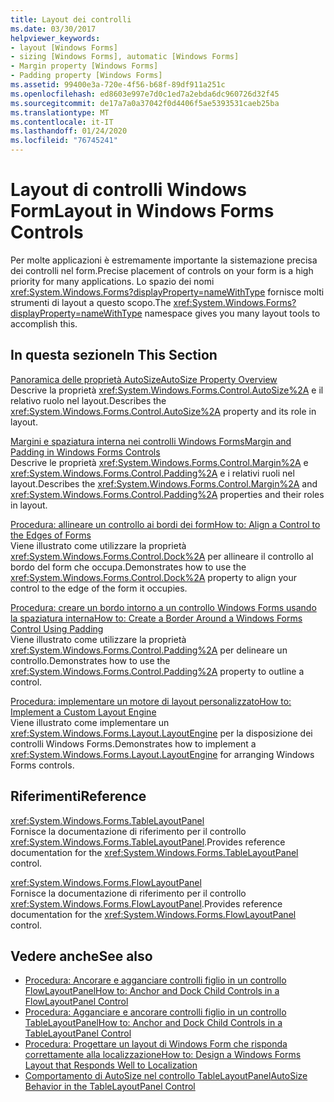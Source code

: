 ```yaml
---
title: Layout dei controlli
ms.date: 03/30/2017
helpviewer_keywords:
- layout [Windows Forms]
- sizing [Windows Forms], automatic [Windows Forms]
- Margin property [Windows Forms]
- Padding property [Windows Forms]
ms.assetid: 99400e3a-720e-4f56-b68f-89df911a251c
ms.openlocfilehash: ed8603e997e7d0c1ed7a2ebda6dc960726d32f45
ms.sourcegitcommit: de17a7a0a37042f0d4406f5ae5393531caeb25ba
ms.translationtype: MT
ms.contentlocale: it-IT
ms.lasthandoff: 01/24/2020
ms.locfileid: "76745241"
---
```

# <a name="layout-in-windows-forms-controls"></a><span data-ttu-id="d78f2-102">Layout di controlli Windows Form</span><span class="sxs-lookup"><span data-stu-id="d78f2-102">Layout in Windows Forms Controls</span></span>

<span data-ttu-id="d78f2-103">Per molte applicazioni è estremamente importante la sistemazione precisa dei controlli nel form.</span><span class="sxs-lookup"><span data-stu-id="d78f2-103">Precise placement of controls on your form is a high priority for many applications.</span></span> <span data-ttu-id="d78f2-104">Lo spazio dei nomi <xref:System.Windows.Forms?displayProperty=nameWithType> fornisce molti strumenti di layout a questo scopo.</span><span class="sxs-lookup"><span data-stu-id="d78f2-104">The <xref:System.Windows.Forms?displayProperty=nameWithType> namespace gives you many layout tools to accomplish this.</span></span>

## <a name="in-this-section"></a><span data-ttu-id="d78f2-105">In questa sezione</span><span class="sxs-lookup"><span data-stu-id="d78f2-105">In This Section</span></span>

<span data-ttu-id="d78f2-106">[Panoramica delle proprietà AutoSize](autosize-property-overview.md)</span><span class="sxs-lookup"><span data-stu-id="d78f2-106">[AutoSize Property Overview](autosize-property-overview.md)</span></span>\
<span data-ttu-id="d78f2-107">Descrive la proprietà <xref:System.Windows.Forms.Control.AutoSize%2A> e il relativo ruolo nel layout.</span><span class="sxs-lookup"><span data-stu-id="d78f2-107">Describes the <xref:System.Windows.Forms.Control.AutoSize%2A> property and its role in layout.</span></span>

<span data-ttu-id="d78f2-108">[Margini e spaziatura interna nei controlli Windows Forms](margin-and-padding-in-windows-forms-controls.md)</span><span class="sxs-lookup"><span data-stu-id="d78f2-108">[Margin and Padding in Windows Forms Controls](margin-and-padding-in-windows-forms-controls.md)</span></span>\
<span data-ttu-id="d78f2-109">Descrive le proprietà <xref:System.Windows.Forms.Control.Margin%2A> e <xref:System.Windows.Forms.Control.Padding%2A> e i relativi ruoli nel layout.</span><span class="sxs-lookup"><span data-stu-id="d78f2-109">Describes the <xref:System.Windows.Forms.Control.Margin%2A> and <xref:System.Windows.Forms.Control.Padding%2A> properties and their roles in layout.</span></span>

<span data-ttu-id="d78f2-110">[Procedura: allineare un controllo ai bordi dei form](how-to-align-a-control-to-the-edges-of-forms.md)</span><span class="sxs-lookup"><span data-stu-id="d78f2-110">[How to: Align a Control to the Edges of Forms](how-to-align-a-control-to-the-edges-of-forms.md)</span></span>\
<span data-ttu-id="d78f2-111">Viene illustrato come utilizzare la proprietà <xref:System.Windows.Forms.Control.Dock%2A> per allineare il controllo al bordo del form che occupa.</span><span class="sxs-lookup"><span data-stu-id="d78f2-111">Demonstrates how to use the <xref:System.Windows.Forms.Control.Dock%2A> property to align your control to the edge of the form it occupies.</span></span>

<span data-ttu-id="d78f2-112">[Procedura: creare un bordo intorno a un controllo Windows Forms usando la spaziatura interna](how-to-create-a-border-around-a-windows-forms-control-using-padding.md)</span><span class="sxs-lookup"><span data-stu-id="d78f2-112">[How to: Create a Border Around a Windows Forms Control Using Padding](how-to-create-a-border-around-a-windows-forms-control-using-padding.md)</span></span>\
<span data-ttu-id="d78f2-113">Viene illustrato come utilizzare la proprietà <xref:System.Windows.Forms.Control.Padding%2A> per delineare un controllo.</span><span class="sxs-lookup"><span data-stu-id="d78f2-113">Demonstrates how to use the <xref:System.Windows.Forms.Control.Padding%2A> property to outline a control.</span></span>

<span data-ttu-id="d78f2-114">[Procedura: implementare un motore di layout personalizzato](how-to-implement-a-custom-layout-engine.md)</span><span class="sxs-lookup"><span data-stu-id="d78f2-114">[How to: Implement a Custom Layout Engine](how-to-implement-a-custom-layout-engine.md)</span></span>\
<span data-ttu-id="d78f2-115">Viene illustrato come implementare un <xref:System.Windows.Forms.Layout.LayoutEngine> per la disposizione dei controlli Windows Forms.</span><span class="sxs-lookup"><span data-stu-id="d78f2-115">Demonstrates how to implement a <xref:System.Windows.Forms.Layout.LayoutEngine> for arranging Windows Forms controls.</span></span>

## <a name="reference"></a><span data-ttu-id="d78f2-116">Riferimenti</span><span class="sxs-lookup"><span data-stu-id="d78f2-116">Reference</span></span>

<xref:System.Windows.Forms.TableLayoutPanel>\
<span data-ttu-id="d78f2-117">Fornisce la documentazione di riferimento per il controllo <xref:System.Windows.Forms.TableLayoutPanel>.</span><span class="sxs-lookup"><span data-stu-id="d78f2-117">Provides reference documentation for the <xref:System.Windows.Forms.TableLayoutPanel> control.</span></span>

<xref:System.Windows.Forms.FlowLayoutPanel>\
<span data-ttu-id="d78f2-118">Fornisce la documentazione di riferimento per il controllo <xref:System.Windows.Forms.FlowLayoutPanel>.</span><span class="sxs-lookup"><span data-stu-id="d78f2-118">Provides reference documentation for the <xref:System.Windows.Forms.FlowLayoutPanel> control.</span></span>

## <a name="see-also"></a><span data-ttu-id="d78f2-119">Vedere anche</span><span class="sxs-lookup"><span data-stu-id="d78f2-119">See also</span></span>

- [<span data-ttu-id="d78f2-120">Procedura: Ancorare e agganciare controlli figlio in un controllo FlowLayoutPanel</span><span class="sxs-lookup"><span data-stu-id="d78f2-120">How to: Anchor and Dock Child Controls in a FlowLayoutPanel Control</span></span>](how-to-anchor-and-dock-child-controls-in-a-flowlayoutpanel-control.md)
- [<span data-ttu-id="d78f2-121">Procedura: Agganciare e ancorare controlli figlio in un controllo TableLayoutPanel</span><span class="sxs-lookup"><span data-stu-id="d78f2-121">How to: Anchor and Dock Child Controls in a TableLayoutPanel Control</span></span>](how-to-anchor-and-dock-child-controls-in-a-tablelayoutpanel-control.md)
- [<span data-ttu-id="d78f2-122">Procedura: Progettare un layout di Windows Form che risponda correttamente alla localizzazione</span><span class="sxs-lookup"><span data-stu-id="d78f2-122">How to: Design a Windows Forms Layout that Responds Well to Localization</span></span>](how-to-design-a-windows-forms-layout-that-responds-well-to-localization.md)
- [<span data-ttu-id="d78f2-123">Comportamento di AutoSize nel controllo TableLayoutPanel</span><span class="sxs-lookup"><span data-stu-id="d78f2-123">AutoSize Behavior in the TableLayoutPanel Control</span></span>](autosize-behavior-in-the-tablelayoutpanel-control.md)
